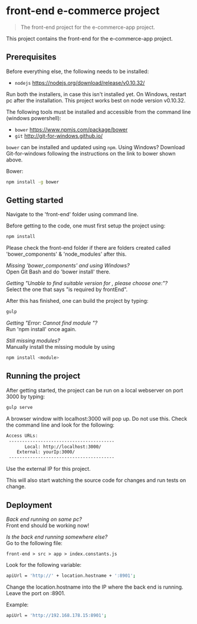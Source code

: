 # front-end e-commerce project

> The front-end project for the e-commerce-app project.

This project contains the front-end for the e-commerce-app project.

## Prerequisites

Before everything else, the following needs to be installed:
- `nodejs` https://nodejs.org/download/release/v0.10.32/

Run both the installers, in case this isn't installed yet.
On Windows, restart pc after the installation.
This project works best on node version v0.10.32.

The following tools must be installed and accessible from the command line (windows powershell):

- `bower` https://www.npmjs.com/package/bower
- `git` http://git-for-windows.github.io/

`bower` can be installed and updated using `npm`.
Using Windows? Download Git-for-windows following the instructions on the link to bower shown above.

Bower:
```sh
npm install -g bower
```

## Getting started

Navigate to the 'front-end' folder using command line.

Before getting to the code, one must first setup the project using:

```sh
npm install
```

Please check the front-end folder if there are folders created called 'bower_components' & 'node_modules' after this.

*Missing 'bower_components' and using Windows?*<br>
Open Git Bash and do 'bower install' there.

*Getting "Unable to find suitable version for <package>, please choose one:"?*<br>
Select the one that says "is required by frontEnd".

After this has finished, one can build the project by typing:

```sh
gulp
```

*Getting "Error: Cannot find module <name>"?*<br>
Run 'npm install' once again.

*Still missing modules?*<br>
Manually install the missing module by using
```sh
npm install <module>
```

## Running the project

After getting started, the project can be run on a local webserver on port 3000 by typing:

```sh
gulp serve
```

A browser window with localhost:3000 will pop up.
Do not use this. Check the command line and look for the following:

```sh
Access URLs:
 ----------------------------------------
       Local: http://localhost:3000/
    External: yourIp:3000/
 ----------------------------------------
```

Use the external IP for this project.

This will also start watching the source code for changes and run tests on change.

## Deployment

*Back end running on same pc?*<br>
Front end should be working now!

*Is the back end running somewhere else?*<br>
Go to the following file:
```
front-end > src > app > index.constants.js
```

Look for the following variable:
```sh
apiUrl = 'http://' + location.hostname + ':8901';
```

Change the location.hostname into the IP where the back end is running. Leave the port on :8901.

Example:

```sh
apiUrl = 'http://192.168.178.15:8901';
```
